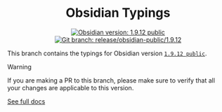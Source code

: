 <center>

# Obsidian Typings

</center>

<div align="center">
    <a href="https://obsidian.md/changelog/2025-08-26-desktop-v1.9.12/"><img src="https://img.shields.io/badge/Obsidian_version-1.9.12_public-blue?logo=obsidian" alt="Obsidian version: 1.9.12 public"></a>
    <a href="https://github.com/Fevol/obsidian-typings/tree/release/obsidian-public/1.9.12"><img src="https://img.shields.io/badge/Git_branch-release/obsidian--public/1.9.12-red?logo=git" alt="Git branch: release/obsidian-public/1.9.12"></a>
</div>

This branch contains the typings for Obsidian version [`1.9.12 public`](https://obsidian.md/changelog/2025-08-26-desktop-v1.9.12/).

> [!WARNING]
>
> If you are making a PR to this branch, please make sure to verify that all your changes are applicable to this version.

[See full docs](https://github.com/Fevol/obsidian-typings/blob/main/README.md)
